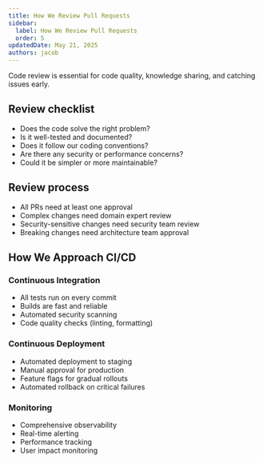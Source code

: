```yaml
---
title: How We Review Pull Requests
sidebar:
  label: How We Review Pull Requests
  order: 5
updatedDate: May 21, 2025
authors: jacob
---
```


Code review is essential for code quality, knowledge sharing, and catching issues early.

## Review checklist
- Does the code solve the right problem?
- Is it well-tested and documented?
- Does it follow our coding conventions?
- Are there any security or performance concerns?
- Could it be simpler or more maintainable?

## Review process
- All PRs need at least one approval
- Complex changes need domain expert review
- Security-sensitive changes need security team review
- Breaking changes need architecture team approval

## How We Approach CI/CD

### Continuous Integration
- All tests run on every commit
- Builds are fast and reliable
- Automated security scanning
- Code quality checks (linting, formatting)

### Continuous Deployment
- Automated deployment to staging
- Manual approval for production
- Feature flags for gradual rollouts
- Automated rollback on critical failures

### Monitoring
- Comprehensive observability
- Real-time alerting
- Performance tracking
- User impact monitoring